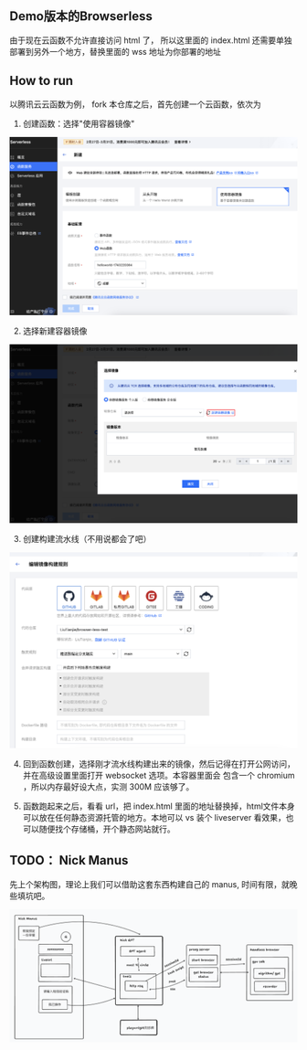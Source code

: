 ## Demo版本的Browserless
由于现在云函数不允许直接访问 html 了， 所以这里面的 index.html 还需要单独部署到另外一个地方，替换里面的 wss 地址为你部署的地址

## How to run
以腾讯云云函数为例， fork 本仓库之后，首先创建一个云函数，依次为

1. 创建函数：选择"使用容器镜像"

![创建函数](https://raw.githubusercontent.com/LiuTianjie/browser-less-test/main/static/1.png)

2. 选择新建容器镜像

![新建容器镜像](https://raw.githubusercontent.com/LiuTianjie/browser-less-test/main/static/2.png)

3. 创建构建流水线（不用说都会了吧）

![新建容器镜像](https://raw.githubusercontent.com/LiuTianjie/browser-less-test/main/static/3.png)

4. 回到函数创建，选择刚才流水线构建出来的镜像，然后记得在打开公网访问，并在高级设置里面打开 websocket 选项。本容器里面会
包含一个 chromium ，所以内存最好设大点，实测 300M 应该够了。

5. 函数跑起来之后，看看 url，把 index.html 里面的地址替换掉，html文件本身可以放在任何静态资源托管的地方。本地可以 vs 装个 liveserver 看效果，也可以随便找个存储桶，开个静态网站就行。

## TODO： Nick Manus
先上个架构图，理论上我们可以借助这套东西构建自己的 manus, 时间有限，就晚些填坑吧。

![新建容器镜像](https://raw.githubusercontent.com/LiuTianjie/browser-less-test/main/static/structure.jpg)
